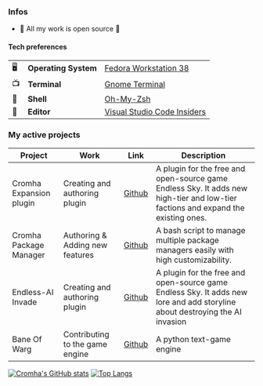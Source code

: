 
### Infos
* 👀 All my work is open source 👀

#### Tech preferences

| |                       |                                                           |
|-|-----------------------|-----------------------------------------------------------|
|🖥| **Operating System** | [Fedora Workstation 38](https://fedoraproject.org/workstation/)|
|📺| **Terminal**         | [Gnome Terminal](https://github.com/GNOME/gnome-terminal)|
|🐚| **Shell**            | [Oh-My-Zsh](https://github.com/ohmyzsh/ohmyzsh)|
|📝| **Editor**           | [Visual Studio Code Insiders](https://github.com/Microsoft/vscode)|

### My active projects
| Project                 | Work                            | Link                                                              | Description                                                                                                                                                       |
|-------------------------|---------------------------------|-------------------------------------------------------------------|-------------------------------------------------------------------------------------------------------------------------------------------------------------------|
| Cromha Expansion plugin | Creating and authoring plugin   | [Github](https://github.com/OcelotWalrus/Cromha-Expansion-plugin) | A plugin for the free and open-source game Endless Sky. It adds new high-tier and low-tier factions and expand the existing ones.                                 |
| Cromha Package Manager  | Authoring & Adding new features | [Github](https://github.com/OcelotWalrus/Cromha-Package-Manager)  | A bash script to manage multiple package managers easily with high customizability.                                                                               |
| Endless-AI Invade       | Creating and authoring plugin   | [Github](https://github.com/OcelotWalrus/Endless-AI-Invade)       | A plugin for the free and open-source game Endless Sky. It adds new lore and add storyline about destroying the AI invasion                                       |
| Bane Of Warg   | Contributing to the game engine | [Github](https://github.com/Dungeons-of-Kathallion/Bane-Of-Wargs)     | A python text-game engine |

[![Cromha's GitHub stats](https://github-readme-stats.vercel.app/api?username=OcelotWalrus&theme=nord&show_icons=true)](https://github.com/anuraghazra/github-readme-stats)
[![Top Langs](https://github-readme-stats.vercel.app/api/top-langs/?username=OcelotWalrus&theme=nord&show_private=true&layout=compact&langs_count=10)](https://github.com/anuraghazra/github-readme-stats)
